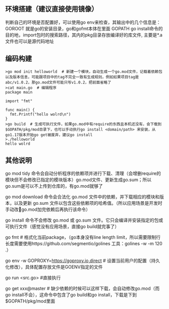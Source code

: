 ## 环境搭建（建议直接使用镜像）

判断自己的环境是否配置好，可以使用go env来检查，其输出中的几个信息是：
GOROOT 就是go的安装目录，go和gofmt本体在里面
GOPATH go install命令的目的地，import包时的搜索路径，其内的pkg目录存放编译好的库文件, 主要是*.a文件也可以是源代码地址

## 编码构建
```
>go mod init helloworld  # 新建一个模块，自动生成一个go.mod文件，记载着依赖包以及版本信息，可能跟项目中的tag不完全一致有生成规则，例如如果项目tag是abc/v1.0.2，那go.mod文件可能只写v1.0.2，把前面省略了
>cat main.go  # 编辑程序
package main

import "fmt"

func main() {
  fmt.Printf("hello wolrd\n")
}
>go build  # 生成可执行文件，如果go.mod中有require的东西且本机还没有，会下载到$GOPATH/pkg/mod目录下，也可以手动执行go install <domain/path> 来安装，从go1.17版本开始go get被废弃，建议go install
>./helloworld 
hello wolrd
```

## 其他说明
go mod tidy 命令会自动分析程序的依赖项并进行下载、清理（会增删require的模块但不会修改已指定的模块版本）go.mod文件、更新生成go.sum；所以go.sum是可以不上传到仓库的，有go.mod就够了

go mod download 命令会合法化 go.mod 文件中的依赖，并下载相应的模块和版本，以及更新 go.sum 文件以包含这些依赖项的哈希值。（所以应用场景是开发时手动改go.mod加完依赖后再执行该命令）

go install 命令不会修改 go.mod 或 go.sum 文件。它只会编译并安装指定的包或可执行文件（感觉没有应用场景，直接go build就完事了）

go fmt # 格式化当前package，（go本身没有line length limit，所以需要限制行长度需要使用https://github.com/segmentio/golines 工具：golines -w -m 120 .）

go env -w GOPROXY=https://goproxy.io,direct # 设置当前用户的配置（持久化修改），具体配置存放文件是GOENV指定的文件

go run <src.go> #直接执行

go get xxx@master # 缺少依赖的时候可以这样下载，会自动修改go.mod（而go install不会），这命令中包含了go build和go install，下载是下到$GOPATH/pkg/mod里面
